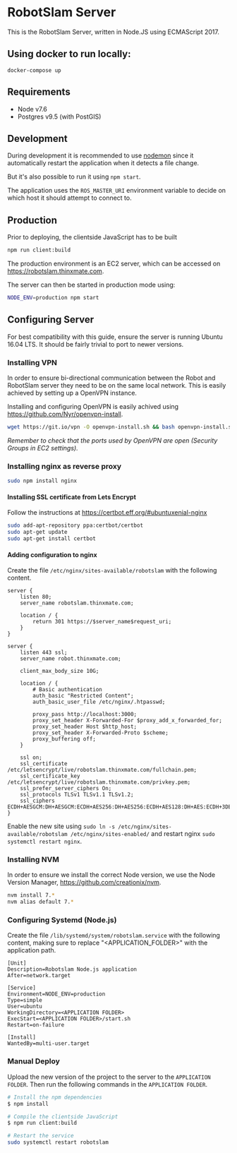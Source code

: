 # RobotSlam Server

This is the RobotSlam Server, written in Node.JS using ECMAScript 2017.

## Using docker to run locally:
`docker-compose up`

## Requirements
* Node v7.6
* Postgres v9.5 (with PostGIS)

## Development

During development it is recommended to use
[nodemon](https://github.com/remy/nodemon) since it automatically
restart the application when it detects a file change.

But it's also possible to run it using `npm start`.

The application uses the `ROS_MASTER_URI` environment variable to decide
on which host it should attempt to connect to.

## Production
Prior to deploying, the clientside JavaScript has to be built
```bash
npm run client:build
```

The production environment is an EC2 server, which can be accessed on
https://robotslam.thinxmate.com.

The server can then be started in production mode using:
```bash
NODE_ENV=production npm start
```

## Configuring Server

For best compatibility with this guide, ensure the server is running
Ubuntu 16.04 LTS. It should be fairly trivial to port to newer versions.

### Installing VPN
In order to ensure bi-directional communication between the Robot and
RobotSlam server they need to be on the same local network. This is
easily achieved by setting up a OpenVPN instance.

Installing and configuring OpenVPN is easily achived using
https://github.com/Nyr/openvpn-install.

```bash
wget https://git.io/vpn -O openvpn-install.sh && bash openvpn-install.sh
```

*Remember to check that the ports used by OpenVPN are open (Security Groups in EC2 settings).*

### Installing nginx as reverse proxy

```bash
sudo npm install nginx
```

#### Installing SSL certificate from Lets Encrypt

Follow the instructions at https://certbot.eff.org/#ubuntuxenial-nginx

```bash
sudo add-apt-repository ppa:certbot/certbot
sudo apt-get update
sudo apt-get install certbot
```

#### Adding configuration to nginx

Create the file `/etc/nginx/sites-available/robotslam` with the following content.
```
server {
    listen 80;
    server_name robotslam.thinxmate.com;

    location / {
        return 301 https://$server_name$request_uri;
    }
}

server {
    listen 443 ssl;
    server_name robot.thinxmate.com;

    client_max_body_size 10G;

    location / {
        # Basic authentication
        auth_basic "Restricted Content";
        auth_basic_user_file /etc/nginx/.htpasswd;

        proxy_pass http://localhost:3000;
        proxy_set_header X-Forwarded-For $proxy_add_x_forwarded_for;
        proxy_set_header Host $http_host;
        proxy_set_header X-Forwarded-Proto $scheme;
        proxy_buffering off;
    }

    ssl on;
    ssl_certificate /etc/letsencrypt/live/robotslam.thinxmate.com/fullchain.pem;
    ssl_certificate_key /etc/letsencrypt/live/robotslam.thinxmate.com/privkey.pem;
    ssl_prefer_server_ciphers On;
    ssl_protocols TLSv1 TLSv1.1 TLSv1.2;
    ssl_ciphers ECDH+AESGCM:DH+AESGCM:ECDH+AES256:DH+AES256:ECDH+AES128:DH+AES:ECDH+3DES:DH+3DES:RSA+AESGCM:RSA+AES:RSA+3DES:!aNULL:!MD5:!DSS;
}
```

Enable the new site using `sudo ln -s /etc/nginx/sites-available/robotslam /etc/nginx/sites-enabled/`
and restart nginx `sudo systemctl restart nginx`.

### Installing NVM
In order to ensure we install the correct Node version, we use the
Node Version Manager, https://github.com/creationix/nvm.

```bash
nvm install 7.*
nvm alias default 7.*
```

### Configuring Systemd (Node.js)

Create the file `/lib/systemd/system/robotslam.service` with the following content,
making sure to replace "<APPLICATION_FOLDER>" with the application path.

```systemd
[Unit]
Description=Robotslam Node.js application
After=network.target

[Service]
Environment=NODE_ENV=production
Type=simple
User=ubuntu
WorkingDirectory=<APPLICATION FOLDER>
ExecStart=<APPLICATION FOLDER>/start.sh
Restart=on-failure

[Install]
WantedBy=multi-user.target
```

### Manual Deploy

Upload the new version of the project to the server to the `APPLICATION FOLDER`.
Then run the following commands in the `APPLICATION FOLDER`.

```bash
# Install the npm dependencies
$ npm install

# Compile the clientside JavaScript
$ npm run client:build

# Restart the service
sudo systemctl restart robotslam
```
